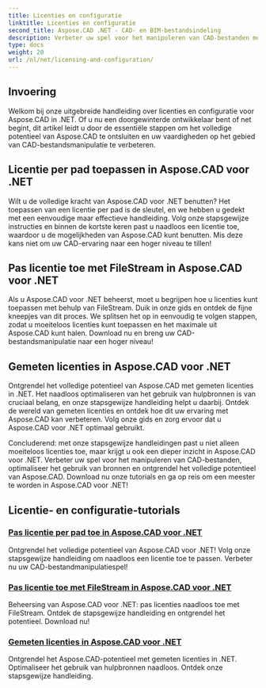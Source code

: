```yaml
---
title: Licenties en configuratie
linktitle: Licenties en configuratie
second_title: Aspose.CAD .NET - CAD- en BIM-bestandsindeling
description: Verbeter uw spel voor het manipuleren van CAD-bestanden met Aspose.CAD voor .NET! Pas licenties naadloos toe met FileStream of via pad met onze stapsgewijze zelfstudies.
type: docs
weight: 20
url: /nl/net/licensing-and-configuration/
---
```


## Invoering

Welkom bij onze uitgebreide handleiding over licenties en configuratie voor Aspose.CAD in .NET. Of u nu een doorgewinterde ontwikkelaar bent of net begint, dit artikel leidt u door de essentiële stappen om het volledige potentieel van Aspose.CAD te ontsluiten en uw vaardigheden op het gebied van CAD-bestandsmanipulatie te verbeteren.

## Licentie per pad toepassen in Aspose.CAD voor .NET

Wilt u de volledige kracht van Aspose.CAD voor .NET benutten? Het toepassen van een licentie per pad is de sleutel, en we hebben u gedekt met een eenvoudige maar effectieve handleiding. Volg onze stapsgewijze instructies en binnen de kortste keren past u naadloos een licentie toe, waardoor u de mogelijkheden van Aspose.CAD kunt benutten. Mis deze kans niet om uw CAD-ervaring naar een hoger niveau te tillen!

## Pas licentie toe met FileStream in Aspose.CAD voor .NET

Als u Aspose.CAD voor .NET beheerst, moet u begrijpen hoe u licenties kunt toepassen met behulp van FileStream. Duik in onze gids en ontdek de fijne kneepjes van dit proces. We splitsen het op in eenvoudig te volgen stappen, zodat u moeiteloos licenties kunt toepassen en het maximale uit Aspose.CAD kunt halen. Download nu en breng uw CAD-bestandsmanipulatie naar een hoger niveau!

## Gemeten licenties in Aspose.CAD voor .NET

Ontgrendel het volledige potentieel van Aspose.CAD met gemeten licenties in .NET. Het naadloos optimaliseren van het gebruik van hulpbronnen is van cruciaal belang, en onze stapsgewijze handleiding helpt u daarbij. Ontdek de wereld van gemeten licenties en ontdek hoe dit uw ervaring met Aspose.CAD kan verbeteren. Volg onze gids en zorg ervoor dat u Aspose.CAD voor .NET optimaal gebruikt.

Concluderend: met onze stapsgewijze handleidingen past u niet alleen moeiteloos licenties toe, maar krijgt u ook een dieper inzicht in Aspose.CAD voor .NET. Verbeter uw spel voor het manipuleren van CAD-bestanden, optimaliseer het gebruik van bronnen en ontgrendel het volledige potentieel van Aspose.CAD. Download nu onze tutorials en ga op reis om een meester te worden in Aspose.CAD voor .NET!
## Licentie- en configuratie-tutorials
### [Pas licentie per pad toe in Aspose.CAD voor .NET](./apply-license-by-path/)
 Ontgrendel het volledige potentieel van Aspose.CAD voor .NET! Volg onze stapsgewijze handleiding om naadloos een licentie toe te passen. Verbeter nu uw CAD-bestandmanipulatiespel!
### [Pas licentie toe met FileStream in Aspose.CAD voor .NET](./apply-license-using-filestream/)
Beheersing van Aspose.CAD voor .NET: pas licenties naadloos toe met FileStream. Ontdek de stapsgewijze handleiding en ontgrendel het potentieel. Download nu!
### [Gemeten licenties in Aspose.CAD voor .NET](./metered-licensing/)
Ontgrendel het Aspose.CAD-potentieel met gemeten licenties in .NET. Optimaliseer het gebruik van hulpbronnen naadloos. Ontdek onze stapsgewijze handleiding.